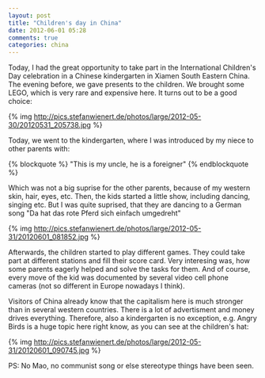 ```yaml
---
layout: post
title: "Children's day in China"
date: 2012-06-01 05:28
comments: true
categories: china
---
```


Today, I had the great opportunity to take part in the International Children's Day celebration in a Chinese kindergarten in Xiamen South Eastern China. The evening before, we gave presents to the children. We brought some LEGO, which is very rare and expensive here. It turns out to be a good choice:

{% img http://pics.stefanwienert.de/photos/large/2012-05-30/20120531_205738.jpg %}

Today, we went to the kindergarten, where I was introduced by my niece to other parents with:

{% blockquote %}
"This is my uncle, he is a foreigner"
{% endblockquote %}

Which was not a big suprise for the other parents, because of my western skin, hair, eyes, etc.
Then, the kids started a little show, including dancing, singing etc. But I was quite suprised, that they are dancing to a German song "Da hat das rote Pferd sich einfach umgedreht"

{% img http://pics.stefanwienert.de/photos/large/2012-05-31/20120601_081852.jpg %}

Afterwards, the children started to play different games. They could take part at different stations and fill their score card. Very interesing was, how some parents eagerly helped and solve the tasks for them. And of course, every move of the kid was documented by several video cell phone cameras (not so different in Europe nowadays I think).

Visitors of China already know that the capitalism here is much stronger than in several western countries. There is a lot of advertisment and money drives everything. Therefore, also a kindergarten is no exception, e.g. Angry Birds is a huge topic here right know, as you can see at the children's hat:

{% img http://pics.stefanwienert.de/photos/large/2012-05-31/20120601_090745.jpg %}

PS: No Mao, no communist song or else stereotype things have been seen.

